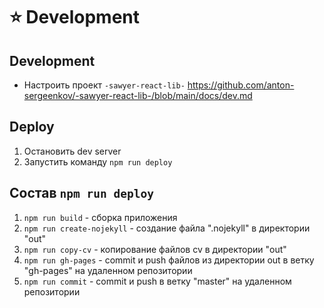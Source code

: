 # ⭐️ Development

## Development
- Настроить проект `-sawyer-react-lib-` https://github.com/anton-sergeenkov/-sawyer-react-lib-/blob/main/docs/dev.md

## Deploy
1. Остановить dev server
2. Запустить команду `npm run deploy`

## Состав `npm run deploy`
1. `npm run build` - сборка приложения
2. `npm run create-nojekyll` - создание файла ".nojekyll" в директории "out"
3. `npm run copy-cv` - копирование файлов cv в директории "out"
4. `npm run gh-pages` - commit и push файлов из директории out в ветку "gh-pages" на удаленном репозитории
5. `npm run commit` - commit и push в ветку "master" на удаленном репозитории
